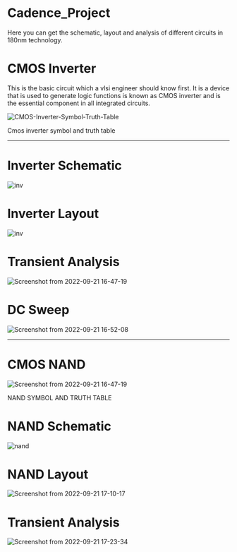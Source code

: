 # Cadence_Project
Here you can get the schematic, layout and analysis of different circuits in 180nm technology.
# CMOS Inverter
This is the basic circuit which a vlsi engineer should know first. It is a device that is used to generate logic functions is known as CMOS inverter and is the essential component in all integrated circuits.

![CMOS-Inverter-Symbol-Truth-Table](https://user-images.githubusercontent.com/77844224/189044046-24a80119-72b7-4ade-bcb8-aad6d51e2269.jpg)

Cmos inverter symbol and truth table

<hr>

# Inverter Schematic 
![inv](https://user-images.githubusercontent.com/77844224/189053812-d5831f38-dd18-4f90-a34c-52aeafe0d2d0.png)
# Inverter Layout
![inv](https://user-images.githubusercontent.com/77844224/189055405-a25b9969-d6c3-4731-b836-dc6ace87f79d.png)
# Transient Analysis
![Screenshot from 2022-09-21 16-47-19](https://user-images.githubusercontent.com/77844224/191491171-3aad8520-e0c0-4be7-877e-aab065f1dc8d.png)
# DC Sweep
![Screenshot from 2022-09-21 16-52-08](https://user-images.githubusercontent.com/77844224/191491909-935e05b6-8842-44aa-aa15-1ab68a278da0.png)

<hr>

# CMOS NAND

![Screenshot from 2022-09-21 16-47-19](https://user-images.githubusercontent.com/77844224/191493601-1fedda60-979b-494a-9678-2beca0ea644d.png)

NAND SYMBOL AND TRUTH TABLE
# NAND Schematic
![nand](https://user-images.githubusercontent.com/77844224/191494713-e33fb092-9528-4647-8b0a-f194f7a9adcc.png)

# NAND Layout
![Screenshot from 2022-09-21 17-10-17](https://user-images.githubusercontent.com/77844224/191495287-9022be89-fc56-48aa-9063-8a761c95ed9a.png)

# Transient Analysis
![Screenshot from 2022-09-21 17-23-34](https://user-images.githubusercontent.com/77844224/191497659-3fc5e480-0405-4c68-9b95-d20f43649fb9.png)



